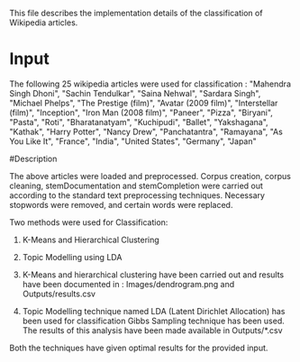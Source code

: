 This file describes the implementation details of the classification of Wikipedia articles.

# Input
The following 25 wikipedia articles were used for classification :
"Mahendra Singh Dhoni",
"Sachin Tendulkar",
"Saina Nehwal",
"Sardara Singh",
"Michael Phelps",
"The Prestige (film)",
"Avatar (2009 film)",
"Interstellar (film)",
"Inception",
"Iron Man (2008 film)",
"Paneer",
"Pizza",
"Biryani",
"Pasta",
"Roti",
"Bharatanatyam",
"Kuchipudi",
"Ballet",
"Yakshagana",
"Kathak",
"Harry Potter",
"Nancy Drew",
"Panchatantra",
"Ramayana",
"As You Like It",
"France",
"India",
"United States",
"Germany",
"Japan"

#Description

The above articles were loaded and preprocessed. Corpus creation, corpus cleaning, stemDocumentation and 
stemCompletion were carried out according to the standard text preprocessing techniques.
Necessary stopwords were removed, and certain words were replaced.

Two methods were used for Classification: 

1. K-Means and Hierarchical Clustering 
2. Topic Modelling using LDA 

1. K-Means and hierarchical clustering have been carried out and results have been documented in : 
   Images/dendrogram.png and Outputs/results.csv
   
2. Topic Modelling technique named LDA (Latent Dirichlet Allocation) has been used for classification
   Gibbs Sampling technique has been used. 
   The results of this analysis have been made available in Outputs/*.csv
   
Both the techniques have given optimal results for the provided input.
